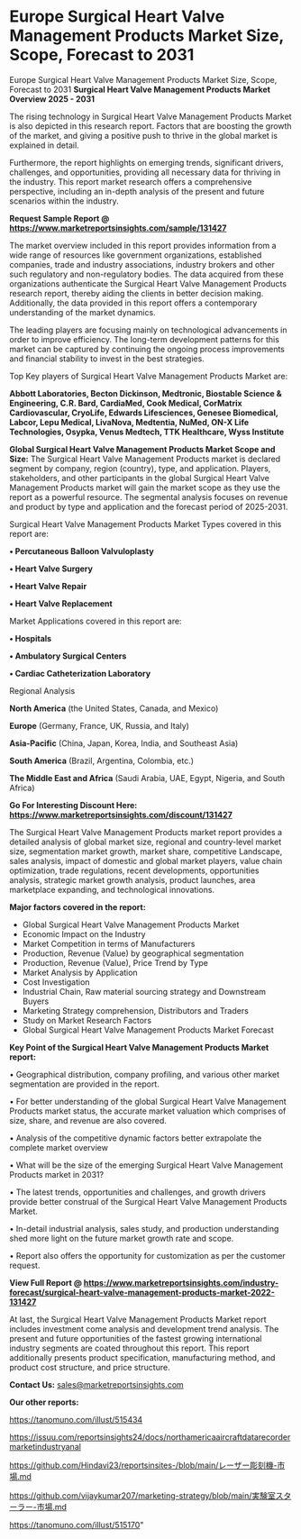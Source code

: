 # Europe Surgical Heart Valve Management Products Market Size, Scope, Forecast to 2031
 Europe Surgical Heart Valve Management Products Market Size, Scope, Forecast to 2031
<Strong> Surgical Heart Valve Management Products Market Overview 2025 - 2031</strong>

The rising technology in Surgical Heart Valve Management Products Market is also depicted in this research report. Factors that are boosting the growth of the market, and giving a positive push to thrive in the global market is explained in detail.

Furthermore, the report highlights on emerging trends, significant drivers, challenges, and opportunities, providing all necessary data for thriving in the industry. This report market research offers a comprehensive perspective, including an in-depth analysis of the present and future scenarios within the industry.

<strong>Request Sample Report @ <a href=https://www.marketreportsinsights.com/sample/131427>https://www.marketreportsinsights.com/sample/131427</a></strong>

The market overview included in this report provides information from a wide range of resources like government organizations, established companies, trade and industry associations, industry brokers and other such regulatory and non-regulatory bodies. The data acquired from these organizations authenticate the Surgical Heart Valve Management Products research report, thereby aiding the clients in better decision making. Additionally, the data provided in this report offers a contemporary understanding of the market dynamics.

The leading players are focusing mainly on technological advancements in order to improve efficiency. The long-term development patterns for this market can be captured by continuing the ongoing process improvements and financial stability to invest in the best strategies.

Top Key players of Surgical Heart Valve Management Products Market are:

<strong>Abbott Laboratories, Becton Dickinson, Medtronic, Biostable Science & Engineering, C.R. Bard, CardiaMed, Cook Medical, CorMatrix Cardiovascular, CryoLife, Edwards Lifesciences, Genesee Biomedical, Labcor, Lepu Medical, LivaNova, Medtentia, NuMed, ON-X Life Technologies, Osypka, Venus Medtech, TTK Healthcare, Wyss Institute</strong>

<strong><b>Global Surgical Heart Valve Management Products Market Scope and Size:</b></strong>
The Surgical Heart Valve Management Products market is declared segment by company, region (country), type, and application. Players, stakeholders, and other participants in the global Surgical Heart Valve Management Products market will gain the market scope as they use the report as a powerful resource. The segmental analysis focuses on revenue and product by type and application and the forecast period of 2025-2031.

Surgical Heart Valve Management Products Market Types covered in this report are:

<strong>• Percutaneous Balloon Valvuloplasty 

• Heart Valve Surgery 

• Heart Valve Repair 

• Heart Valve Replacement</strong>

Market Applications covered in this report are:

<strong>• Hospitals

• Ambulatory Surgical Centers

• Cardiac Catheterization Laboratory</strong> 

Regional Analysis

<strong>North America</strong> (the United States, Canada, and Mexico)

<strong>Europe</strong> (Germany, France, UK, Russia, and Italy)

<strong>Asia-Pacific</strong> (China, Japan, Korea, India, and Southeast Asia)

<strong>South America</strong> (Brazil, Argentina, Colombia, etc.)

<strong>The Middle East and Africa</strong> (Saudi Arabia, UAE, Egypt, Nigeria, and South Africa)

<strong>Go For Interesting Discount Here: <a href=https://www.marketreportsinsights.com/discount/131427>https://www.marketreportsinsights.com/discount/131427</a></strong>

The Surgical Heart Valve Management Products market report provides a detailed analysis of global market size, regional and country-level market size, segmentation market growth, market share, competitive Landscape, sales analysis, impact of domestic and global market players, value chain optimization, trade regulations, recent developments, opportunities analysis, strategic market growth analysis, product launches, area marketplace expanding, and technological innovations.

<strong><b>Major factors covered in the report:</b></strong>
<ul>
  <li>Global Surgical Heart Valve Management Products Market </li>
  <li>Economic Impact on the Industry</li>
  <li>Market Competition in terms of Manufacturers</li>
  <li>Production, Revenue (Value) by geographical segmentation</li>
  <li>Production, Revenue (Value), Price Trend by Type</li>
  <li>Market Analysis by Application</li>
  <li>Cost Investigation</li>
  <li>Industrial Chain, Raw material sourcing strategy and Downstream Buyers</li>
  <li>Marketing Strategy comprehension, Distributors and Traders</li>
  <li>Study on Market Research Factors</li>
  <li>Global Surgical Heart Valve Management Products Market Forecast</li>
</ul>

<strong><b>Key Point of the Surgical Heart Valve Management Products Market report:</b></strong>

• Geographical distribution, company profiling, and various other market segmentation are provided in the report.

• For better understanding of the global Surgical Heart Valve Management Products market status, the accurate market valuation which comprises of size, share, and revenue are also covered.

• Analysis of the competitive dynamic factors better extrapolate the complete market overview

• What will be the size of the emerging Surgical Heart Valve Management Products market in 2031?

• The latest trends, opportunities and challenges, and growth drivers provide better construal of the Surgical Heart Valve Management Products Market.

• In-detail industrial analysis, sales study, and production understanding shed more light on the future market growth rate and scope.

• Report also offers the opportunity for customization as per the customer request.

<strong><b>View Full Report @ <a href=https://www.marketreportsinsights.com/industry-forecast/surgical-heart-valve-management-products-market-2022-131427>https://www.marketreportsinsights.com/industry-forecast/surgical-heart-valve-management-products-market-2022-131427</a></b></strong>


At last, the Surgical Heart Valve Management Products Market report includes investment come analysis and development trend analysis. The present and future opportunities of the fastest growing international industry segments are coated throughout this report. This report additionally presents product specification, manufacturing method, and product cost structure, and price structure.

<strong>Contact Us:</strong>
sales@marketreportsinsights.com

<strong>Our other reports:</strong>

<a href=https://tanomuno.com/illust/515434>https://tanomuno.com/illust/515434</a>

<a href=https://issuu.com/reportsinsights24/docs/northamericaaircraftdatarecordermarketindustryanal>https://issuu.com/reportsinsights24/docs/northamericaaircraftdatarecordermarketindustryanal</a>

<a href=https://github.com/Hindavi23/reportsinsites-/blob/main/レーザー彫刻機-市場.md>https://github.com/Hindavi23/reportsinsites-/blob/main/レーザー彫刻機-市場.md</a>

<a href=https://github.com/vijaykumar207/marketing-strategy/blob/main/実験室スターラー-市場.md>https://github.com/vijaykumar207/marketing-strategy/blob/main/実験室スターラー-市場.md</a>

<a href=https://tanomuno.com/illust/515170>https://tanomuno.com/illust/515170</a>"
